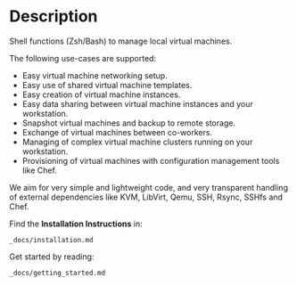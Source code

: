 Description
===========

Shell functions (Zsh/Bash) to manage local virtual machines.

The following use-cases are supported:

* Easy virtual machine networking setup.
* Easy use of shared virtual machine templates.
* Easy creation of virtual machine instances.
* Easy data sharing between virtual machine instances and your workstation.
* Snapshot virtual machines and backup to remote storage.
* Exchange of virtual machines between co-workers.
* Managing of complex virtual machine clusters running on your workstation.
* Provisioning of virtual machines with configuration management tools like Chef.

We aim for very simple and lightweight code, and very transparent handling of external dependencies like KVM, LibVirt, Qemu, SSH, Rsync, SSHfs and Chef. 

Find the **Installation Instructions** in:

    _docs/installation.md

Get started by reading:

    _docs/getting_started.md

